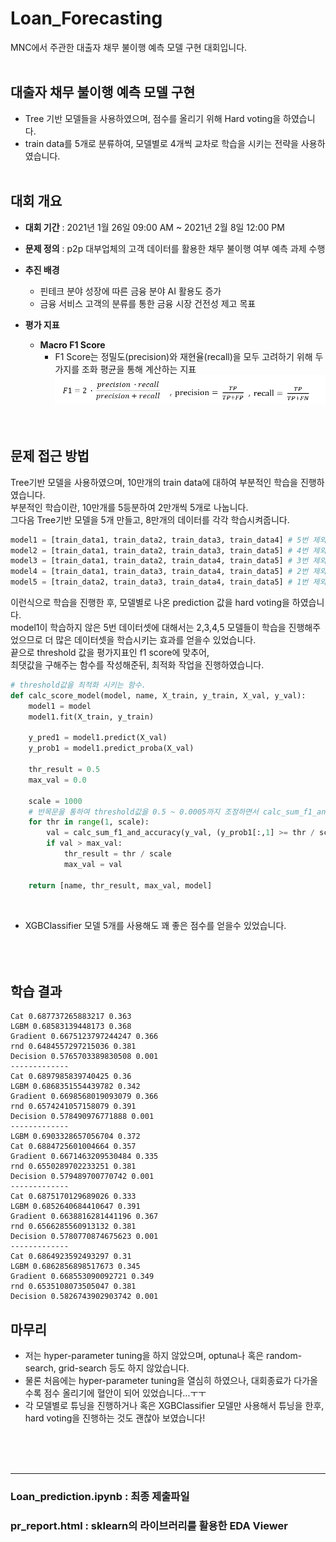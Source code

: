 # Loan_Forecasting
MNC에서 주관한 대출자 채무 불이행 예측 모델 구현 대회입니다.<br/><br/>

## **대출자 채무 불이행 예측 모델 구현**

- Tree 기반 모델들을 사용하였으며, 점수를 올리기 위해 Hard voting을 하였습니다.
- train data를 5개로 분류하여, 모델별로 4개씩 교차로 학습을 시키는 전략을 사용하였습니다.<br/><br/>

## 대회 개요
- **대회 기간** : 2021년 1월 26일 09:00 AM ~ 2021년 2월 8일 12:00 PM
- **문제 정의** : p2p 대부업체의 고객 데이터를 활용한 채무 불이행 여부 예측 과제 수행
- **추진 배경**
	-  핀테크 분야 성장에 따른 금융 분야 AI 활용도 증가
	- 금융 서비스 고객의 분류를 통한 금융 시장 건전성 제고 목표


- **평가 지표** 
	- **Macro F1 Score**
		- F1 Score는 정밀도(precision)와 재현율(recall)을 모두 고려하기 위해 두 가지를 조화 평균을 통해 계산하는 지표
	![image](https://github.com/NOTITLEUNTITLE/Loan_Forecasting/blob/main/image.PNG?raw=true)
<br/><br/><br/>

## 문제 접근 방법
Tree기반 모델을 사용하였으며, 10만개의 train data에 대하여 부분적인 학습을 진행하였습니다.<br/>
부분적인 학습이란, 10만개를 5등분하여 2만개씩 5개로 나눕니다.<br/>
그다음 Tree기반 모델을 5개 만들고, 8만개의 데이터를 각각 학습시켜줍니다.<br/>
```python
model1 = [train_data1, train_data2, train_data3, train_data4] # 5번 제외
model2 = [train_data1, train_data2, train_data3, train_data5] # 4번 제외
model3 = [train_data1, train_data2, train_data4, train_data5] # 3번 제외
model4 = [train_data1, train_data3, train_data4, train_data5] # 2번 제외
model5 = [train_data2, train_data3, train_data4, train_data5] # 1번 제외
```
이런식으로 학습을 진행한 후, 모델별로 나온 prediction 값을 hard voting을 하였습니다.<br/>
model1이 학습하지 않은 5번 데이터셋에 대해서는 2,3,4,5 모델들이 학습을 진행해주었으므로 더 많은 데이터셋을 학습시키는 효과를 얻을수 있었습니다.<br/>
끝으로 threshold 값을 평가지표인 f1 score에 맞추어,<br/>
최댓값을 구해주는 함수를 작성해준뒤, 최적화 작업을 진행하였습니다.<br/>

```python
# threshold값을 최적화 시키는 함수.
def calc_score_model(model, name, X_train, y_train, X_val, y_val):
    model1 = model
    model1.fit(X_train, y_train)

    y_pred1 = model1.predict(X_val)
    y_prob1 = model1.predict_proba(X_val)

    thr_result = 0.5
    max_val = 0.0

    scale = 1000
    # 반목문을 통하여 threshold값을 0.5 ~ 0.0005까지 조정하면서 calc_sum_f1_and_accuracy()값이 제일 높은 threshold값을 찾습니다.
    for thr in range(1, scale):
        val = calc_sum_f1_and_accuracy(y_val, (y_prob1[:,1] >= thr / scale))
        if val > max_val:
            thr_result = thr / scale
            max_val = val
    
    return [name, thr_result, max_val, model]
```
<br/>

- XGBClassifier 모델 5개를 사용해도 꽤 좋은 점수를 얻을수 있었습니다.
<br/><br/><br/><br/>


## 학습 결과
```
Cat 0.687737265883217 0.363
LGBM 0.68583139448173 0.368
Gradient 0.6675123797244247 0.366
rnd 0.6484557297215036 0.381
Decision 0.5765703389830508 0.001
-------------
Cat 0.6897985839740425 0.36
LGBM 0.6868351554439782 0.342
Gradient 0.6698568019093079 0.366
rnd 0.6574241057158079 0.391
Decision 0.578490976771888 0.001
-------------
LGBM 0.6903328657056704 0.372
Cat 0.6884725601004664 0.357
Gradient 0.6671463209530484 0.335
rnd 0.6550289702233251 0.381
Decision 0.579489700770742 0.001
-------------
Cat 0.6875170129689026 0.333
LGBM 0.6852640684410647 0.391
Gradient 0.6638816281441196 0.367
rnd 0.6566285560913132 0.381
Decision 0.5780770874675623 0.001
-------------
Cat 0.6864923592493297 0.31
LGBM 0.6862856898517673 0.345
Gradient 0.668553090092721 0.349
rnd 0.6535108073505047 0.381
Decision 0.5826743902903742 0.001
```

## 마무리
- 저는 hyper-parameter tuning을 하지 않았으며, optuna나 혹은 random-search, grid-search 등도 하지 않았습니다.
- 물론 처음에는 hyper-parameter tuning을 열심히 하였으나, 대회종료가 다가올수록 점수 올리기에 혈안이 되어 있었습니다...ㅜㅜ
- 각 모델별로 튜닝을 진행하거나 혹은 XGBClassifier 모델만 사용해서 튜닝을 한후, hard voting을 진행하는 것도 괜찮아 보였습니다!


<br/><br/><br/>
	
-------
### Loan_prediction.ipynb : 최종 제출파일
### pr_report.html : sklearn의 라이브러리를 활용한 EDA Viewer
